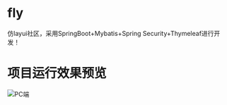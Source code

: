 # fly
仿layui社区，采用SpringBoot+Mybatis+Spring Security+Thymeleaf进行开发！
# 项目运行效果预览
![PC端](https://note.youdao.com/yws/public/resource/061267ec637009aca0b1e0244567f3dd/xmlnote/3068233E47334ED8B7BBB94E891184AC/3353)
